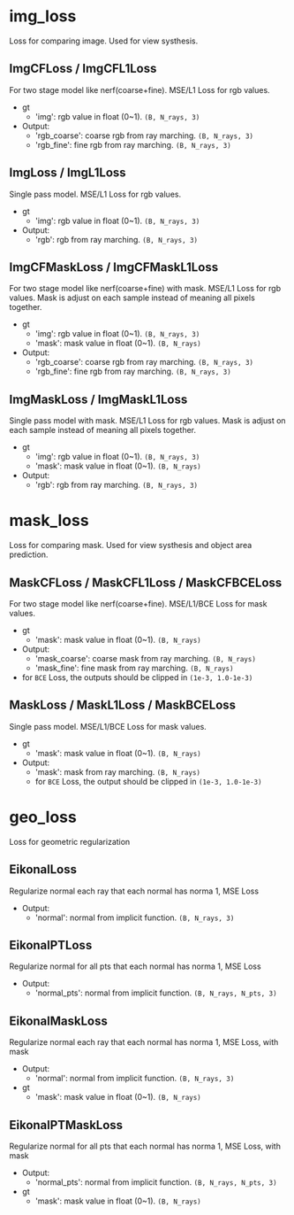 # img_loss
Loss for comparing image. Used for view systhesis.
## ImgCFLoss / ImgCFL1Loss
For two stage model like nerf(coarse+fine). MSE/L1 Loss for rgb values.
- gt
  - 'img': rgb value in float (0~1). `(B, N_rays, 3)`
- Output:
  - 'rgb_coarse': coarse rgb from ray marching. `(B, N_rays, 3)`
  - 'rgb_fine': fine rgb from ray marching. `(B, N_rays, 3)`

## ImgLoss / ImgL1Loss
Single pass model. MSE/L1 Loss for rgb values.
- gt
  - 'img': rgb value in float (0~1). `(B, N_rays, 3)`
- Output:
  - 'rgb': rgb from ray marching. `(B, N_rays, 3)`

## ImgCFMaskLoss / ImgCFMaskL1Loss
For two stage model like nerf(coarse+fine) with mask. MSE/L1 Loss for rgb values.
Mask is adjust on each sample instead of meaning all pixels together.
- gt
  - 'img': rgb value in float (0~1). `(B, N_rays, 3)`
  - 'mask': mask value in float (0~1). `(B, N_rays)`
- Output:
  - 'rgb_coarse': coarse rgb from ray marching. `(B, N_rays, 3)`
  - 'rgb_fine': fine rgb from ray marching. `(B, N_rays, 3)`

## ImgMaskLoss / ImgMaskL1Loss
Single pass model with mask. MSE/L1 Loss for rgb values.
Mask is adjust on each sample instead of meaning all pixels together.
- gt
  - 'img': rgb value in float (0~1). `(B, N_rays, 3)`
  - 'mask': mask value in float (0~1). `(B, N_rays)`
- Output:
  - 'rgb': rgb from ray marching. `(B, N_rays, 3)`


# mask_loss
Loss for comparing mask. Used for view systhesis and object area prediction.
## MaskCFLoss / MaskCFL1Loss / MaskCFBCELoss
For two stage model like nerf(coarse+fine). MSE/L1/BCE Loss for mask values.
- gt
  - 'mask': mask value in float (0~1). `(B, N_rays)`
- Output:
  - 'mask_coarse': coarse mask from ray marching. `(B, N_rays)`
  - 'mask_fine': fine mask from ray marching. `(B, N_rays)`
- for `BCE` Loss, the outputs should be clipped in `(1e-3, 1.0-1e-3)`

## MaskLoss / MaskL1Loss / MaskBCELoss
Single pass model. MSE/L1/BCE Loss for mask values.
- gt
  - 'mask': mask value in float (0~1). `(B, N_rays)`
- Output:
  - 'mask': mask from ray marching. `(B, N_rays)`
  - for `BCE` Loss, the output should be clipped in `(1e-3, 1.0-1e-3)`


# geo_loss
Loss for geometric regularization
## EikonalLoss
Regularize normal each ray that each normal has norma 1, MSE Loss
- Output:
  - 'normal': normal from implicit function. `(B, N_rays, 3)`
## EikonalPTLoss
Regularize normal for all pts that each normal has norma 1, MSE Loss
- Output:
  - 'normal_pts': normal from implicit function. `(B, N_rays, N_pts, 3)`
## EikonalMaskLoss
Regularize normal each ray that each normal has norma 1, MSE Loss, with mask
- Output:
  - 'normal': normal from implicit function. `(B, N_rays, 3)`
- gt
  - 'mask': mask value in float (0~1). `(B, N_rays)`
## EikonalPTMaskLoss
Regularize normal for all pts that each normal has norma 1, MSE Loss, with mask
- Output:
  - 'normal_pts': normal from implicit function. `(B, N_rays, N_pts, 3)`
- gt
  - 'mask': mask value in float (0~1). `(B, N_rays)`
